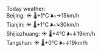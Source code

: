 Today weather:  
Beijing: ☀️   🌡️+1°C 🌬️→15km/h  
Tianjin: ☀️   🌡️+1°C 🌬️↘30km/h  
Shijiazhuang: ☀️   🌡️+4°C 🌬️↓19km/h  
Tangshan: ☀️   🌡️+0°C 🌬️↓19km/h  
